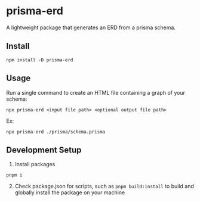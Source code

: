 # prisma-erd

A lightweight package that generates an ERD from a prisma schema.

## Install

```
npm install -D prisma-erd
```

## Usage

Run a single command to create an HTML file containing a graph of your schema:

```
npx prisma-erd <input file path> <optional output file path>
```

Ex:

```
npx prisma-erd ./prisma/schema.prisma
```

## Development Setup

1. Install packages

```
pnpm i
```

2. Check package.json for scripts, such as `pnpm build:install` to build and globally install the package on your machine
